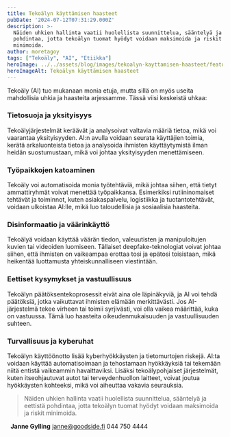 ```yaml
---
title: Tekoälyn käyttämisen haasteet
pubDate: '2024-07-12T07:31:29.000Z'
description: >-
  Näiden uhkien hallinta vaatii huolellista suunnittelua, sääntelyä ja eettistä
  pohdintaa, jotta tekoälyn tuomat hyödyt voidaan maksimoida ja riskit
  minimoida.
author: moretagoy
tags: ["Tekoäly", "AI", "Etiikka"]
heroImage: ../../assets/blog/images/tekoalyn-kayttamisen-haasteet/featured.webp
heroImageAlt: Tekoälyn käyttämisen haasteet
---
```


Tekoäly (AI) tuo mukanaan monia etuja, mutta sillä on myös useita mahdollisia uhkia ja haasteita arjessamme. Tässä viisi keskeistä uhkaa:

### **Tietosuoja ja yksityisyys**

Tekoälyjärjestelmät keräävät ja analysoivat valtavia määriä tietoa, mikä voi vaarantaa yksityisyyden. AI:n avulla voidaan seurata käyttäjien toimia, kerätä arkaluonteista tietoa ja analysoida ihmisten käyttäytymistä ilman heidän suostumustaan, mikä voi johtaa yksityisyyden menettämiseen.

### **Työpaikkojen katoaminen**

Tekoäly voi automatisoida monia työtehtäviä, mikä johtaa siihen, että tietyt ammattiryhmät voivat menettää työpaikkansa. Esimerkiksi rutiininomaiset tehtävät ja toiminnot, kuten asiakaspalvelu, logistiikka ja tuotantotehtävät, voidaan ulkoistaa AI:lle, mikä luo taloudellisia ja sosiaalisia haasteita.

### **Disinformaatio ja väärinkäyttö**

Tekoälyä voidaan käyttää väärän tiedon, valeuutisten ja manipuloitujen kuvien tai videoiden luomiseen. Tällaiset deepfake-teknologiat voivat johtaa siihen, että ihmisten on vaikeampaa erottaa tosi ja epätosi toisistaan, mikä heikentää luottamusta yhteiskunnalliseen viestintään.

### **Eettiset kysymykset ja vastuullisuus**

Tekoälyn päätöksentekoprosessit eivät aina ole läpinäkyviä, ja AI voi tehdä päätöksiä, jotka vaikuttavat ihmisten elämään merkittävästi. Jos AI-järjestelmä tekee virheen tai toimii syrjivästi, voi olla vaikea määrittää, kuka on vastuussa. Tämä luo haasteita oikeudenmukaisuuden ja vastuullisuuden suhteen.

### **Turvallisuus ja kyberuhat**

Tekoälyn käyttöönotto lisää kyberhyökkäysten ja tietomurtojen riskejä. AI:ta voidaan käyttää automatisoimaan ja tehostamaan hyökkäyksiä tai tekemään niitä entistä vaikeammin havaittaviksi. Lisäksi tekoälypohjaiset järjestelmät, kuten itseohjautuvat autot tai terveydenhuollon laitteet, voivat joutua hyökkäysten kohteeksi, mikä voi aiheuttaa vakavia seurauksia.  

> Näiden uhkien hallinta vaatii huolellista suunnittelua, sääntelyä ja eettistä pohdintaa, jotta tekoälyn tuomat hyödyt voidaan maksimoida ja riskit minimoida.

  **Janne Gylling** janne@goodside.fi 044 750 4444